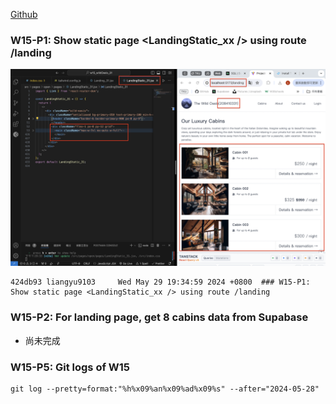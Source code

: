 [Github](https://github.com/liangyu9103/1122-wp2-2N_31.git)

### W15-P1: Show static page <LandingStatic_xx /> using route /landing

![](w15-p1.png)

```
424db93 liangyu9103     Wed May 29 19:34:59 2024 +0800  ### W15-P1: Show static page <LandingStatic_xx /> using route /landing
```

### W15-P2: For landing page, get 8 cabins data from Supabase

- 尚未完成

### W15-P5: Git logs of W15

```
git log --pretty=format:"%h%x09%an%x09%ad%x09%s" --after="2024-05-28"

```
